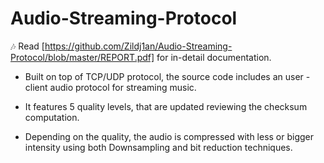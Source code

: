 # Audio-Streaming-Protocol 
🎶
Read [https://github.com/Zildj1an/Audio-Streaming-Protocol/blob/master/REPORT.pdf] for in-detail documentation.

* Built on top of TCP/UDP protocol, the source code includes an user - client audio protocol for streaming music.

* It features 5 quality levels, that are updated reviewing the checksum computation.

* Depending on the quality, the audio is compressed with less or bigger intensity using both Downsampling and bit reduction techniques.
